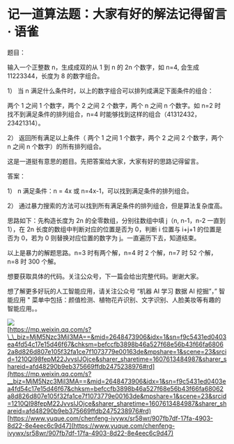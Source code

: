 # 记一道算法题：大家有好的解法记得留言 · 语雀
题目：

输入一个正整数 n，生成成双的从 1 到 n 的 2n 个数字，如 n=4, 会生成 11223344，长度为 8 的数字组合。

1） 当 n 满足什么条件时，以上的数字组合可以排列成满足下面条件的组合：

两个 1 之间 1 个数字，两个 2 之间 2 个数字，两个 n 之间 n 个数字。如 n=2 时找不到满足条件的排列组合，n=4 时能够找到这样的组合（41312432，23421314）。

2） 返回所有满足以上条件（ 两个 1 之间 1 个数字，两个 2 之间 2 个数字，两个 n 之间 n 个数字）的所有排列组合。

这是一道挺有意思的题目。先把答案给大家，大家有好的思路记得留言。

答案：

1） n 满足条件：n = 4x 或 n=4x-1，可以找到满足条件的排列组合。

2） 通过暴力搜索的方法可以找到所有满足条件的排列组合，但是算法复杂度高。

思路如下：先构造长度为 2n 的全零数组，分别往数组中填 j（n, n-1，n-2 一直到 1），在 2n 长度的数组中判断对应的位置是否为 0，判断 i 位置与 i+j+1 的位置是否为 0，若为 0 则替换对应位置的数字为 j。一直遍历下去，知道结束。

以上是暴力的解题思路。n=3 时有两个解，n=4 时 2 个解，n=7 时 52 个解，n=8 时 300 个解。

想要获取具体的代码。关注公众号，下一篇会给出完整代码。谢谢大家。

想了解更多好玩的人工智能应用，请关注公众号 “机器 AI 学习 数据 AI 挖掘”，” 智能应用 " 菜单中包括：颜值检测、植物花卉识别、文字识别、人脸美妆等有趣的智能应用。。

 ![](https://www.yuque.com/api/filetransfer/images?url=https%3A%2F%2Fmmbiz.qpic.cn%2Fmmbiz_jpg%2FUqicqPrM9AF93aTxIwTmAZibozvHMaKUGHsWNK9hFC3XEs7TbN65aMYaicGlYEFl6mbOFDpmibLOY5zvoxsfhiaXhJg%2F640%3Fwx_fmt%3Djpeg&sign=27eda9272c50970e4d75d79fda5a3fd81cba2fed4fa8637ccebcaa510c47be24)  
[https://mp.weixin.qq.com/s?\_\_biz=MjM5Nzc3MjI3MA==&mid=2648473906&idx=1&sn=f9c5431ed0403ea4fd54c17e15d46f67&chksm=befccfb3898b46a527f68e56b43f66fa68062a8d826d807e105f32fa1ce7f1073779e00163de&mpshare=1&scene=23&srcid=1210QI98fepM22JvvslJOjce&sharer_sharetime=1607613484987&sharer_shareid=afd48290b9eb375669ffdb2475238976#rd](https://mp.weixin.qq.com/s?__biz=MjM5Nzc3MjI3MA==&mid=2648473906&idx=1&sn=f9c5431ed0403ea4fd54c17e15d46f67&chksm=befccfb3898b46a527f68e56b43f66fa68062a8d826d807e105f32fa1ce7f1073779e00163de&mpshare=1&scene=23&srcid=1210QI98fepM22JvvslJOjce&sharer_sharetime=1607613484987&sharer_shareid=afd48290b9eb375669ffdb2475238976#rd) 
 [https://www.yuque.com/chenfeng-ivywx/sr58wr/907fb7df-17fa-4903-8d22-8e4eec6c9d47](https://www.yuque.com/chenfeng-ivywx/sr58wr/907fb7df-17fa-4903-8d22-8e4eec6c9d47)
